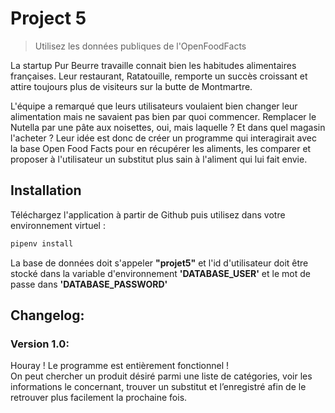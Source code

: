# Project 5
> Utilisez les données publiques de l'OpenFoodFacts


La startup Pur Beurre travaille connait bien les habitudes alimentaires françaises. Leur restaurant, Ratatouille, remporte un succès croissant et attire toujours plus de visiteurs sur la butte de Montmartre.

L'équipe a remarqué que leurs utilisateurs voulaient bien changer leur alimentation mais ne savaient pas bien par quoi commencer. Remplacer le Nutella par une pâte aux noisettes, oui, mais laquelle ? Et dans quel magasin l'acheter ? Leur idée est donc de créer un programme qui interagirait avec la base Open Food Facts pour en récupérer les aliments, les comparer et proposer à l'utilisateur un substitut plus sain à l'aliment qui lui fait envie.

## Installation

Téléchargez l'application à partir de Github puis utilisez dans votre environnement virtuel :
```sh
pipenv install
```
La base de données doit s'appeler **"projet5"** et l'id d'utilisateur doit être stocké dans la variable d'environnement **'DATABASE_USER'** et le mot de passe dans **'DATABASE_PASSWORD'**

## Changelog:

### Version 1.0:

   Houray ! Le programme est entièrement fonctionnel !  
   On peut chercher un produit désiré parmi une liste de catégories, voir les informations le concernant, trouver un substitut et l’enregistré afin de le retrouver plus facilement la prochaine fois.
